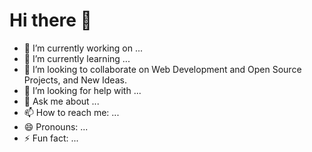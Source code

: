 # Hi there 👋

- 🔭 I’m currently working on ...
- 🌱 I’m currently learning ...
- 👯 I’m looking to collaborate on Web Development and Open Source Projects, and New Ideas.
- 🤔 I’m looking for help with ...
- 💬 Ask me about ...
- 📫 How to reach me: ...
- 😄 Pronouns: ...
- ⚡ Fun fact: ...
